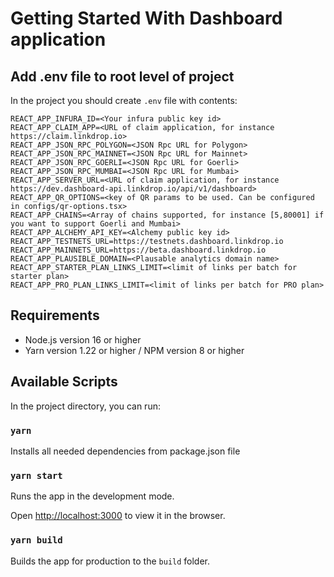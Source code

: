 
# Getting Started With Dashboard application

## Add .env file to root level of project

In the project you should create `.env` file with contents:

    REACT_APP_INFURA_ID=<Your infura public key id>
    REACT_APP_CLAIM_APP=<URL of claim application, for instance https://claim.linkdrop.io>
    REACT_APP_JSON_RPC_POLYGON=<JSON Rpc URL for Polygon>
    REACT_APP_JSON_RPC_MAINNET=<JSON Rpc URL for Mainnet>
    REACT_APP_JSON_RPC_GOERLI=<JSON Rpc URL for Goerli>
    REACT_APP_JSON_RPC_MUMBAI=<JSON Rpc URL for Mumbai>
    REACT_APP_SERVER_URL=<URL of claim application, for instance https://dev.dashboard-api.linkdrop.io/api/v1/dashboard>
    REACT_APP_QR_OPTIONS=<key of QR params to be used. Can be configured in configs/qr-options.tsx>
    REACT_APP_CHAINS=<Array of chains supported, for instance [5,80001] if you want to support Goerli and Mumbai>
    REACT_APP_ALCHEMY_API_KEY=<Alchemy public key id>
    REACT_APP_TESTNETS_URL=https://testnets.dashboard.linkdrop.io
    REACT_APP_MAINNETS_URL=https://beta.dashboard.linkdrop.io
    REACT_APP_PLAUSIBLE_DOMAIN=<Plausable analytics domain name>
    REACT_APP_STARTER_PLAN_LINKS_LIMIT=<limit of links per batch for starter plan>
    REACT_APP_PRO_PLAN_LINKS_LIMIT=<limit of links per batch for PRO plan>

## Requirements

 - Node.js version 16 or higher
 - Yarn version 1.22 or higher / NPM version 8 or higher

## Available Scripts

In the project directory, you can run:

### `yarn` 

Installs all needed dependencies from package.json file

### `yarn start`

Runs the app in the development mode.

Open [http://localhost:3000](http://localhost:3000) to view it in the browser.

### `yarn build`

Builds the app for production to the `build` folder.